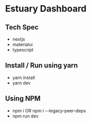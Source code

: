 # Estuary Dashboard 

## Tech Spec
- nextjs
- materialui
- typescript

## Install / Run using yarn
- yarn install
- yarn dev

## Using NPM
- npm i OR npm i --legacy-peer-deps
- npm run dev
